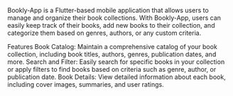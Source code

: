 Bookly-App is a Flutter-based mobile application that allows users to manage and organize their book collections. With Bookly-App, users can easily keep track of their books, add new books to their collection, and categorize them based on genres, authors, or any custom criteria.

Features
Book Catalog: Maintain a comprehensive catalog of your book collection, including book titles, authors, genres, publication dates, and more.
Search and Filter: Easily search for specific books in your collection or apply filters to find books based on criteria such as genre, author, or publication date.
Book Details: View detailed information about each book, including cover images, summaries, and user ratings.

